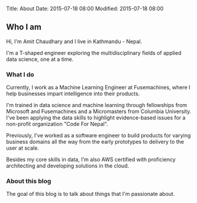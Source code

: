 Title: About
Date: 2015-07-18 08:00
Modified: 2015-07-18 08:00

## Who I am  

Hi, I'm Amit Chaudhary and I live in Kathmandu - Nepal.

I'm  a T-shaped engineer exploring the multidisciplinary fields of applied data science, one at a time.


### What I do

Currently, I work as a Machine Learning Engineer at Fusemachines, where I help businesses impart intelligence into their products.

I'm trained in data science and machine learning through fellowships from Microsoft and Fusemachines and a Micromasters from Columbia University. I've been applying the data skills to highlight evidence-based issues for a non-profit organization "Code For Nepal".

Previously, I've worked as a software engineer to build products for varying business domains all the way from the early prototypes to delivery to the user at scale.

Besides my core skills in data, I'm also AWS certified with proficiency architecting and developing solutions in the cloud. 

### About this blog

The goal of this blog is to talk about things that I'm passionate about.
